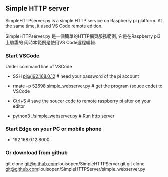 ## Simple HTTP server
SimpleHTTPserver.py is a simple HTTP service on Raspberry pi platform.
At the same time, it used VS Code remote edition.

SimpleHTTPserver.py 是一個簡單的HTTP網頁服務範例, 它是在Raspberry pi3上驗證的
同時本範例是使用VS Code遠程編輯.

### Start VSCode

Under command line of VSCode

* SSH pi@192.168.0.12    # need your password of the pi account

* rmate –p 52698 simple_webserver.py  # get the program (souce code) to VSCode

* Ctrl+S  # save the soucer code to remote raspberry pi after on your editor

* python3 ./simple_webserver.py   # Run http server


### Start Edge on your PC or mobile phone

* 192.168.0.12:8000

### Or download from github
git clone git@github.com:louisopen/SimpleHTTPServer.git
git clone git@github.com:louisopen/SimpleHTTPServer/simple_webserver.py

